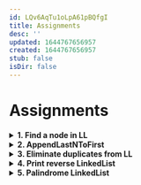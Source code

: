 ```yaml
---
id: LQv6AqTu1oLpA61pBQfgI
title: Assignments
desc: ''
updated: 1644767656957
created: 1644767656957
stub: false
isDir: false
---
```

# Assignments

<details> <summary><strong> 1. Find a node in LL </strong></summary>

# 1. Find a node in LL

    Given a linked list and an integer n you need to find and return index where n is present in the LL. Do this iteratively.

    Return -1 if n is not present in the LL.

    Indexing of nodes starts from 0.

**Input format**

    Line 1 : Linked list elements (separated by space and terminated by -1)

    Line 2 : Integer n

**Output format**

    Index

**Sample Input 1**

    3 4 5 2 6 1 9 -1
    5

**Sample Output 1**

    2

**Sample Input 2**

    3 4 5 2 6 1 9 -1
    6

**Sample Output 1**

    4

<details> <summary><strong>Code</strong></summary>

    int length(Node *head)
    {
        int length = 0;
        while (head != NULL)
            head = head->next, length++;
        return length;
    }

</details>

---

</details>

<details> <summary><strong> 2. AppendLastNToFirst </strong></summary>

# 2. AppendLastNToFirst

    Given a linked list and an integer n, append the last n elements of the LL to front.

    Indexing starts from 0. You don't need to print the elements, just update the elements and return the head of updated LL.

    Assume given n will be smaller than length of LL.

**Input Format**

    Line 1 : Linked list elements (separated by space and terminated by -1)

**Output Format**

    Element at ith position

**Sample Input**

    1 2 3 4 5 -1
    3

**Sample Output**

    3 4 5 1 2

<details> <summary><strong>Code</strong></summary>

    node *append_LinkedList(node *head, int n)
    {
        if (head == NULL || head->next == NULL) // if only one element is there no need to do anything
            return head;

        int length = 0;

        node *trav = head;

        while (trav->next != NULL) // coz we need the second last node
        {
            trav = trav->next;
            length++;
        }

        length++; // we stopped at the last node

        if (length - n <= 0) // this is assumed to be Okay as per the question
            return head;

        trav->next = head; // connected the last to the head

        // go to the start
        trav = head;

        for (int i = 0; i < length - n - 1; i++)
            trav = trav->next;

        head = trav->next; // the new head, to be returned

        trav->next = NULL;
        return head;
    }

</details>

---

</details>

<details> <summary><strong> 3. Eliminate duplicates from LL </strong></summary>

# 3. Eliminate duplicates from LL

    Given a sorted linked list (elements are sorted in ascending order). Eliminate duplicates from the given LL, such that output LL contains only unique elements.

    You don't need to print the elements, just remove duplicates and return the head of updated LL.

**Input Format**

    Linked list elements (separated by space and terminated by -1)

**Output Format**

    Updated LL elements (separated by space)

**Sample Input**

    1 2 3 3 3 4 4 5 5 5 7 -1

**Sample Output**

    1 2 3 4 5 7

<details> <summary><strong>Code</strong></summary>

    node *eliminate_duplicate(node *head)
    {
        // sorted list
        if (head == NULL || head->next == NULL)
            return head;

        node *trav = head;

        // step by step elimination, deleting at index 1 from the current.
        // this means we don't have to delete the first node ever, so no need of the special case

        while (trav->next != NULL) // stop when you are the last man standing
        {
            if (trav->data == trav->next->data)
            {
                node *to_be_deleted = trav->next;
                trav->next = trav->next->next;
                delete to_be_deleted; // trav not changed
            }
            else
                trav = trav->next;
        }

        return head;
    }

</details>

---

</details>

<details> <summary><strong> 4. Print reverse LinkedList </strong></summary>

# 4. Print reverse LinkedList

    Print a given linked list in reverse order. You need to print the tail first and head last. You can�t change any pointer in the linked list, just print it in reverse order.

**Input Format**

    Linked List elements (separated by space and terminated by -1)

**Output Format**

    Linked List elements in reverse order (separated by space)

**Sample Input 1**

    1 2 3 4 5 -1

**Sample Output 1**

    5 4 3 2 1

**Sample Input 2**

    1 2 3 -1

**Sample Output 2**

    3 2 1

<details> <summary><strong>Code</strong></summary>

    // Iterative Approach

    void print_linkedlist_spl(node *head)
    {
        if (head == NULL)
            return; // uni loop is a palindrome

        // making a new linked list;

        node *phead = NULL; // we need to point here for the first node

        while (head != NULL)
        {
            node *newnode = new node(head->data); // creates a node with data from the original list
            newnode->next = phead;                // node points to phead
            phead = newnode;                      // phead becomes the node we need to point to in the next iteration

            head = head->next; // traverse the original list by one step
        }

        // head at null, phead at the last node of the original list. Hence it is the head.

        // Now, just travel the list with phead, and deallocate memory for each block.

        node* to_be_deleted = 0;
        while(phead!=NULL)
        {
            to_be_deleted = phead;

            cout << to_be_deleted -> data << " ";
            delete to_be_deleted;

            phead = phead->next;
            to_be_deleted = phead;
        }
    }
    ---------------------
    // Recursive Approach

    void print_linkedlist_spl(node *head)
    {
        if (head == NULL)
            return;
        print_linkedlist_spl(head->next);
        cout << head->data << " ";
    }

</details>

---

</details>

<details> <summary><strong> 5. Palindrome LinkedList </strong></summary>

# 5. Palindrome LinkedList

    Check if a given linked list is palindrome or not. Return true or false.
    Indexing starts from 0.

**Input Format**

    Linked list elements (separated by space and terminated by -1)

**Sample Input 1**

    9 2 3 3 2 9 -1

**Sample Output 1**

    true

**Sample Input 2**

    0 2 3 2 5 -1

**Sample Output 2**

false

<details> <summary><strong>Code</strong></summary>

    bool check_palindrome(node *head)
    {
        // for doing in o(1) space we need to reverse the list from the middle
        if (head == NULL || head->next == NULL)
            return true;

        node *travx = head, *trav2x = head;

        while (trav2x != NULL && trav2x->next != NULL)
        {
            trav2x = trav2x->next->next;
            travx = travx->next;
        }
        // trav2x reaches the end while travx reaches the first half's last, or the middle

        /* even size = 1 2 3 4 5 6
            pass - (travx, trav2x)
            1 - (1, 2)
            2 - (2, 4)
            3 - (3, 6)

            Conclusion: 1st half of the list
            Proof: PMI
            --------------------

            odd size = 1 2 3 4 5
            pass - (travx, trav2x)
            1 - (1, 2)
            2 - (2, 4)
            stop
            Conclusion: 1st half of the list
            Proof: PMI

            // how to acertain:
            if trav2x == NULL, it is an odd size list. do travx = trav -> next -> next; you are on the 1st of the right side list

            else // (i.e trav->next==NULL)
                trav = trav -> next, you are on the first of the right half
        */

        // reverse the second half of the list, remember p is the element not in the list
        // q, r is the head of the reversed linked list

        node *r = 0, *q = 0, *p = travx;

        while (p != NULL)
        {
            q = p;       // q comes at p
            p = p->next; // p moves over befor the current node loses the next

            q->next = r; // join made
            r = q;       // r moves over
        }

        node *trav = r;
        // both head and trav follow the same distance, so checking any one would suffice

        while (trav != NULL)
        {
            if (trav->data != head->data)
                return false;

            trav = trav->next;
            head = head->next;
        }

        return true;
    }

</details>

---

</details>
